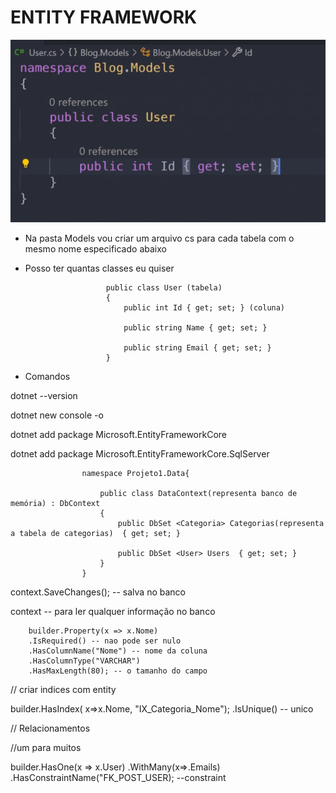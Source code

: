 <h1>ENTITY FRAMEWORK</h1>

<img src="1.png"/>

* Na pasta Models vou criar um arquivo cs para cada tabela com o mesmo nome especificado abaixo 
* Posso ter quantas classes eu quiser 

                        public class User (tabela)
                        {
                            public int Id { get; set; } (coluna)

                            public string Name { get; set; } 

                            public string Email { get; set; } 
                        }


* Comandos

dotnet --version

dotnet new console -o

dotnet add package Microsoft.EntityFrameworkCore

dotnet add package Microsoft.EntityFrameworkCore.SqlServer


                    namespace Projeto1.Data{

                        public class DataContext(representa banco de memória) : DbContext
                        {
                            public DbSet <Categoria> Categorias(representa a tabela de categorias)  { get; set; }

                            public DbSet <User> Users  { get; set; }
                        }
                    }



context.SaveChanges(); -- salva no banco 

context -- para ler qualquer informação no banco

        builder.Property(x => x.Nome)
        .IsRequired() -- nao pode ser nulo
        .HasColumnName("Nome") -- nome da coluna
        .HasColumnType("VARCHAR")
        .HasMaxLength(80); -- o tamanho do campo
        

// criar indices com entity

builder.HasIndex( x=>x.Nome, "IX_Categoria_Nome");
.IsUnique() -- unico


// Relacionamentos

//um para muitos

builder.HasOne(x => x.User)
    .WithMany(x=>.Emails)
    .HasConstraintName("FK_POST_USER); --constraint